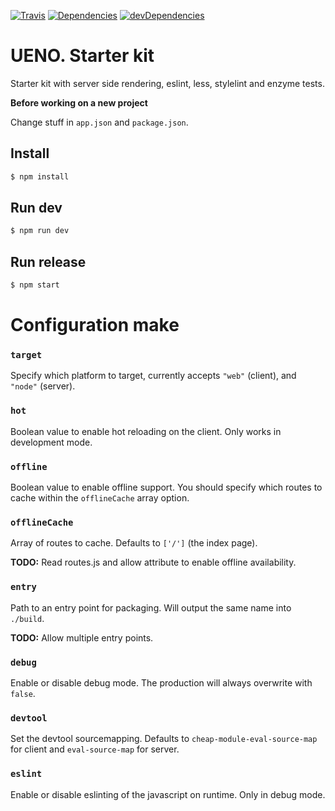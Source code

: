 [![Travis](https://travis-ci.org/ueno-llc/starter-kit.svg)](https://travis-ci.org/ueno-llc/starter-kit)
[![Dependencies](https://david-dm.org/ueno-llc/starter-kit.svg)](https://david-dm.org/ueno-llc/starter-kit)
[![devDependencies](https://david-dm.org/ueno-llc/starter-kit/dev-status.svg)](https://david-dm.org/ueno-llc/starter-kit#info=devDependencies&view=table)

# UENO. Starter kit

Starter kit with server side rendering, eslint, less, stylelint and enzyme tests.

**Before working on a new project**

Change stuff in `app.json` and `package.json`.

## Install

```bash
$ npm install
```

## Run dev
```bash
$ npm run dev
```

## Run release
```bash
$ npm start
```

# Configuration make

### `target`
Specify which platform to target, currently accepts `"web"` (client), and `"node"` (server).

### `hot`
Boolean value to enable hot reloading on the client. Only works in development mode.

### `offline`
Boolean value to enable offline support. You should specify which routes to cache within the `offlineCache` array option.

### `offlineCache`
Array of routes to cache. Defaults to `['/']` (the index page).

**TODO:** Read routes.js and allow attribute to enable offline availability.

### `entry`
Path to an entry point for packaging. Will output the same name into `./build`.

**TODO:** Allow multiple entry points.

### `debug`
Enable or disable debug mode. The production will always overwrite with `false`.

### `devtool`
Set the devtool sourcemapping. Defaults to `cheap-module-eval-source-map` for client and `eval-source-map` for server.

### `eslint`
Enable or disable eslinting of the javascript on runtime. Only in debug mode.
